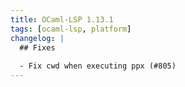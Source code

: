 ```yaml
---
title: OCaml-LSP 1.13.1
tags: [ocaml-lsp, platform]
changelog: |
  ## Fixes
  
  - Fix cwd when executing ppx (#805)
---
```


